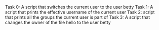 Task 0: A script that switches the current user to the user betty
Task 1: A script that prints the effective username of the current user
Task 2: script that prints all the groups the current user is part of
Task 3: A script that changes the owner of the file hello to the user betty
